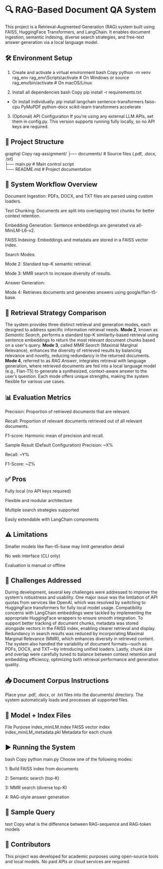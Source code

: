 # 🔍 RAG-Based Document QA System                

This project is a Retrieval-Augmented Generation (RAG) system built using FAISS, HuggingFace Transformers, and LangChain. It enables document ingestion, semantic indexing, diverse search strategies, and free-text answer generation via a local language model.

## 🛠️ Environment Setup
1. Create and activate a virtual environment
bash
Copy
python -m venv rag_env
rag_env\Scripts\activate  # On Windows
or
source rag_env/bin/activate  # On macOS/Linux

2. Install all dependencies
bash
Copy
pip install -r requirements.txt

- Or install individually:
pip install langchain sentence-transformers faiss-cpu PyMuPDF python-docx scikit-learn transformers accelerate

3. (Optional) API Configuration
If you're using any external LLM APIs, set them in config.py. This version supports running fully locally, so no API keys are required.

## 📁 Project Structure
graphql
Copy
rag-assignment/
├── documents/              # Source files (.pdf, .docx, .txt)                                     
├── main.py                 # Main control script                                   
└── README.md               # Project documentation                   

## 🧠 System Workflow Overview
Document Ingestion: PDFs, DOCX, and TXT files are parsed using custom loaders.

Text Chunking: Documents are split into overlapping text chunks for better context retention.

Embedding Generation: Sentence embeddings are generated via all-MiniLM-L6-v2.

FAISS Indexing: Embeddings and metadata are stored in a FAISS vector index.

Search Modes:

Mode 2: Standard top-K semantic retrieval.

Mode 3: MMR search to increase diversity of results.

Answer Generation:

Mode 4: Retrieves documents and generates answers using google/flan-t5-base.

## 🧪 Retrieval Strategy Comparison
The system provides three distinct retrieval and generation modes, each designed to address specific information retrieval needs. **Mode 2**, known as *Semantic Search*, performs a standard top-K similarity-based retrieval using sentence embeddings to return the most relevant document chunks based on a user's query. **Mode 3**, called *MMR Search* (Maximal Marginal Relevance), enhances the diversity of retrieved results by balancing relevance and novelty, reducing redundancy in the returned documents. **Mode 4**, referred to as *RAG Answer*, integrates retrieval with language generation, where retrieved documents are fed into a local language model (e.g., Flan-T5) to generate a synthesized, context-aware answer to the user’s question. Each mode offers unique strengths, making the system flexible for various use cases.

## 📊 Evaluation Metrics
Precision: Proportion of retrieved documents that are relevant.

Recall: Proportion of relevant documents retrieved out of all relevant documents.

F1-score: Harmonic mean of precision and recall.

Sample Result (Default Configuration)
Precision: ~X%

Recall: ~Y%

F1-Score: ~Z%

## ✅ Pros
Fully local (no API keys required)

Flexible and modular architecture

Multiple search strategies supported

Easily extendable with LangChain components

## ⚠️ Limitations
Smaller models like flan-t5-base may limit generation detail

No web interface (CLI only)

Evaluation is manual or offline

## 🚧 Challenges Addressed
During development, several key challenges were addressed to improve the system's robustness and usability. One major issue was the limitation of API quotas from services like OpenAI, which was resolved by switching to HuggingFace transformers for fully local model usage. Compatibility concerns with LangChain embeddings were tackled by implementing the appropriate HuggingFace wrappers to ensure smooth integration. To support better tracking of document chunks, metadata was stored alongside vectors in the FAISS index, enabling clearer retrieval and display. Redundancy in search results was reduced by incorporating Maximal Marginal Relevance (MMR), which enhances diversity in retrieved content. The system also handled the variability of document formats—such as PDFs, DOCX, and TXT—by introducing unified loaders. Lastly, chunk size and overlap were carefully tuned to balance between context retention and embedding efficiency, optimizing both retrieval performance and generation quality.

## 📥 Document Corpus Instructions
Place your .pdf, .docx, or .txt files into the documents/ directory. The system automatically loads and processes all supported files.

## 💽 Model + Index Files
File	Purpose
index_miniLM.index	FAISS vector index
index_miniLM_metadata.pkl	Metadata for each chunk

## ▶️ Running the System
bash
Copy
python main.py
Choose one of the following modes:

1: Build FAISS index from documents

2: Semantic search (top-K)

3: MMR search (diverse top-K)

4: RAG-style answer generation

## 📌 Sample Query
text
Copy
what is the difference between RAG-sequence and RAG-token models
## 🤝 Contributors
This project was developed for academic purposes using open-source tools and local models. No paid APIs or cloud services are required.
